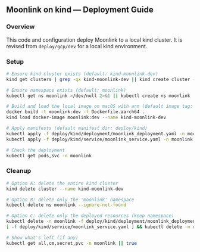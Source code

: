 ## Moonlink on kind — Deployment Guide

### Overview
This code and configuration deploy Moonlink to a local kind cluster. It is revised from `deploy/gcp/dev` for a local kind environment.

### Setup
```bash
# Ensure kind cluster exists (default: kind-moonlink-dev)
kind get clusters | grep -qx kind-moonlink-dev || kind create cluster --name kind-moonlink-dev

# Ensure namespace exists (default: moonlink)
kubectl get ns moonlink >/dev/null 2>&1 || kubectl create ns moonlink

# Build and load the local image on macOS with arm (default image tag: moonlink:dev)
docker build -t moonlink:dev -f Dockerfile.aarch64 .
kind load docker-image moonlink:dev --name kind-moonlink-dev

# Apply manifests (default manifest dir: deploy/kind)
kubectl apply -f deploy/kind/deployment/moonlink_deployment.yaml -n moonlink
kubectl apply -f deploy/kind/service/moonlink_service.yaml -n moonlink

# Check the deployment
kubectl get pods,svc -n moonlink
```

### Cleanup
```bash
# Option A: delete the entire kind cluster
kind delete cluster --name kind-moonlink-dev

# Option B: delete only the 'moonlink' namespace
kubectl delete ns moonlink --ignore-not-found

# Option C: delete only the deployed resources (keep namespace)
kubectl delete -n moonlink -f deploy/kind/deployment/moonlink_deployment.yaml --ignore-not-found --wait=true
[ -f deploy/kind/service/moonlink_service.yaml ] && kubectl delete -n moonlink -f deploy/kind/service/moonlink_service.yaml --ignore-not-found --wait=true

# Show what's left (if any)
kubectl get all,cm,secret,pvc -n moonlink || true
```